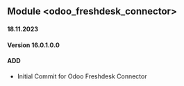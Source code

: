 ## Module <odoo_freshdesk_connector>

#### 18.11.2023
#### Version 16.0.1.0.0
#### ADD

- Initial Commit for Odoo Freshdesk Connector